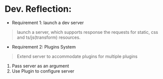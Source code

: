 Dev. Reflection: 
===
* Requirement 1: launch a dev server 
> launch a server, which supports response the requests for static, css and ts/js(transform) resources.

* Requirement 2: Plugins System
> Extend server to accommodate plugins for multiple plugins
1. Pass server as an argument
2. Use Plugin to configure server 